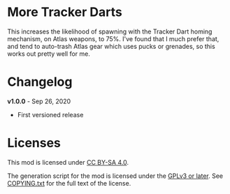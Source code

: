 More Tracker Darts
==================

This increases the likelihood of spawning with the Tracker Dart homing mechanism,
on Atlas weapons, to 75%.  I've found that I much prefer that, and tend to auto-trash
Atlas gear which uses pucks or grenades, so this works out pretty well for me.

Changelog
=========

**v1.0.0** - Sep 26, 2020
 * First versioned release
 
Licenses
========

This mod is licensed under [CC BY-SA 4.0](https://creativecommons.org/licenses/by-sa/4.0/).

The generation script for the mod is licensed under the
[GPLv3 or later](https://www.gnu.org/licenses/quick-guide-gplv3.html).
See [COPYING.txt](../../COPYING.txt) for the full text of the license.


